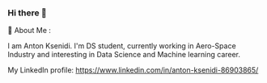 ### Hi there 👋

:man: About Me :

I am Anton Ksenidi. I'm DS student, currently working in Aero-Space Industry and interesting in Data Science and Machine learning career.

My LinkedIn profile:
https://www.linkedin.com/in/anton-ksenidi-86903865/


<!--
**antoniksen/antoniksen** is a ✨ _special_ ✨ repository because its `README.md` (this file) appears on your GitHub profile.

Here are some ideas to get you started:

- 🔭 I’m currently working on ...
- 🌱 I’m currently learning ...
- 👯 I’m looking to collaborate on ...
- 🤔 I’m looking for help with ...
- 💬 Ask me about ...
- 📫 How to reach me: ...
- 😄 Pronouns: ...
- ⚡ Fun fact: ...
-->
